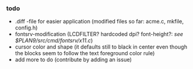 ### todo
+ .diff -file for easier application (modified files so far: acme.c, mkfile, config.h)
+ fontsrv-modification (LCDFILTER? hardcoded dpi? font-height?: *see $PLAN9/src/cmd/fontsrv/x11.c*)
+ cursor color and shape (it defaults still to black in center even though the blocks seem to follow the text foreground color rule)
+ add more to do (contribute by adding an issue)
